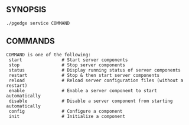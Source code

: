 
## SYNOPSIS
    ./pgedge service COMMAND

## COMMANDS
    COMMAND is one of the following:
     start               # Start server components
     stop                # Stop server components
     status              # Display running status of server components
     restart             # Stop & then start server components
     reload              # Reload server configuration files (without a restart)
     enable              # Enable a server component to start automatically
     disable             # Disable a server component from starting automatically
     config              # Configure a component
     init                # Initialize a component
